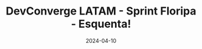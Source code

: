 ---
title: "DevConverge LATAM - Sprint Floripa - Esquenta!"
layout: event
youtubeLive: https://www.youtube.com/watch?v=xR0y-AVjfjI
date: 2024-04-10
description: | 
 Neste encontro tivemos duas grandes palestras! A primeira com o Matheus cruz e o Sandro ramos.
 Se você que saber mais sobre extensões usando Quarkus ou quer um roadmap detalhado de como seguir a carreira de professor, este vídeo é para você!
speakers: [mcruzdev, sandroMatos]
draft: false
---